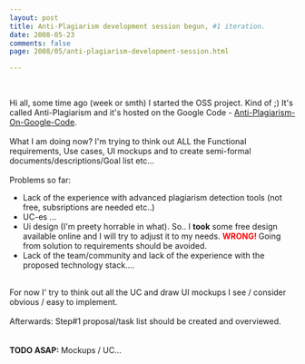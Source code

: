 ```yaml
---
layout: post
title: Anti-Plagiarism development session begun, #1 iteration.
date: 2008-05-23
comments: false
page: 2008/05/anti-plagiarism-development-session.html

---
```


<a onblur="try {parent.deselectBloggerImageGracefully();} catch(e) {}" href="http://2.bp.blogspot.com/_Y9XTlNGJRTQ/SDXyeVdNF5I/AAAAAAAAAww/fvPOJlG6N5Y/s1600-h/2008-05-23_0102.png"><img style="margin: 0pt 0pt 10px 10px; float: right; cursor: pointer;" src="http://2.bp.blogspot.com/_Y9XTlNGJRTQ/SDXyeVdNF5I/AAAAAAAAAww/fvPOJlG6N5Y/s320/2008-05-23_0102.png" alt="" id="BLOGGER_PHOTO_ID_5203331547466110866" border="0" /></a><br /><div style="text-align: left;">Hi all, some time ago (week or smth) I started the OSS project. Kind of ;) It's called Anti-Plagiarism and it's hosted on the Google Code - <a href="http://code.google.com/p/anti-plagiarism/">Anti-Plagiarism-On-Google-Code</a>.<br /><br />What I am doing now? I'm trying to think out ALL the Functional requirements, Use cases, UI mockups and to create semi-formal documents/descriptions/Goal list etc...<br /><br />Problems so far:<br /><ul><li>Lack of the experience with advanced plagiarism detection tools (not free, subsriptions are needed etc..)</li><li>UC-es ...</li><li>Ui design (I'm preety horrable in what). So.. I <span style="font-weight: bold;">took</span> some free design available  online and I will try to adjust it to my needs. <span style="font-weight: bold; color: rgb(255, 0, 0);">WRONG! </span>Going from solution to requirements should be avoided.</li><li>Lack of the team/community and lack of the experience with the proposed technology stack....</li></ul><br />For now I' try to think out all the UC and draw UI mockups I see / consider obvious / easy to implement.<br /><br />Afterwards: Step#1 proposal/task list should be created and overviewed.<br /><br /><br /><span style="font-weight: bold;">TODO ASAP: </span>Mockups / UC...<br /><br /><br /></div>
